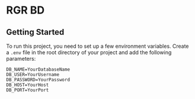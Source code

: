 # RGR BD

## Getting Started

To run this project, you need to set up a few environment variables. Create a `.env` file in the root directory of your project and add the following parameters:

```
DB_NAME=YourDatabaseName
DB_USER=YourUsername
DB_PASSWORD=YourPassword
DB_HOST=YourHost
DB_PORT=YourPort
```
